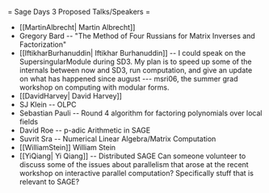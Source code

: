= Sage Days 3 Proposed Talks/Speakers =

 * [[MartinAlbrecht| Martin Albrecht]]
 * Gregory Bard -- "The Method of Four Russians for Matrix Inverses and Factorization"
 * [[IftikharBurhanuddin| Iftikhar Burhanuddin]] -- I could speak on the SupersingularModule during SD3. My plan is to speed up some of the internals between now and SD3, run computation, and give an update on what has happened since august --- msri06, the summer grad workshop on computing with modular forms.
 * [[DavidHarvey| David Harvey]]
 * SJ Klein -- OLPC
 * Sebastian Pauli -- Round 4 algorithm for factoring polynomials over local fields
 * David Roe -- p-adic Arithmetic in SAGE
 * Suvrit Sra -- Numerical Linear Algebra/Matrix Computation
 * [[WilliamStein]] William Stein
 * [[YiQiang| Yi Qiang]] -- Distributed SAGE
Can someone volunteer to discuss some of the issues about parallelism that arose at the recent workshop on interactive parallel computation? Specifically stuff that is relevant to SAGE?
